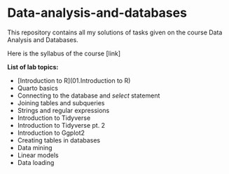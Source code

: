 # Data-analysis-and-databases
This repository contains all my solutions of tasks given on the course Data Analysis and Databases.

Here is the syllabus of the course [link]

**List of lab topics:**
  * [Introduction to R](01.Introduction to R)
  * Quarto basics
  * Connecting to the database and *select* statement
  * Joining tables and subqueries
  * Strings and regular expressions
  * Introduction to Tidyverse
  * Introduction to Tidyverse pt. 2
  * Introduction to Ggplot2
  * Creating tables in databases
  * Data mining
  * Linear models
  * Data loading
    
